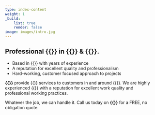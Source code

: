 ```yaml
---
type: index-content
weight: 1
_build:
    list: true
    render: false
image: images/intro.jpg
---
```


## Professional **{{<seo>}}** in {{<towncity>}} &amp; {{<county>}}.

* Based in {{<towncity>}} with years of experience
* A reputation for excellent quality and professionalism
* Hard-working, customer focused approach to projects

**{{<company>}}** provide {{<industry>}} services to customers in and around {{<towncity>}}. We are highly experienced {{<seo>}} with a reputation for excellent work quality and professional working practices. 

Whatever the job, we can handle it. Call us today on **{{<phone>}}** for a FREE, no obligation quote.



